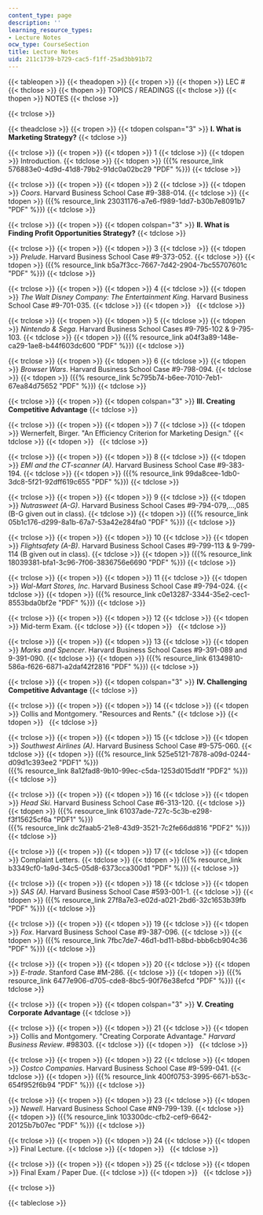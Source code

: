 ```yaml
---
content_type: page
description: ''
learning_resource_types:
- Lecture Notes
ocw_type: CourseSection
title: Lecture Notes
uid: 211c1739-b729-cac5-f1ff-25ad3bb91b72
---
```


{{< tableopen >}}
{{< theadopen >}}
{{< tropen >}}
{{< thopen >}}
LEC #
{{< thclose >}}
{{< thopen >}}
TOPICS / READINGS
{{< thclose >}}
{{< thopen >}}
NOTES
{{< thclose >}}

{{< trclose >}}

{{< theadclose >}}
{{< tropen >}}
{{< tdopen colspan="3" >}}
**I. What is Marketing Strategy?**
{{< tdclose >}}

{{< trclose >}}
{{< tropen >}}
{{< tdopen >}}
1
{{< tdclose >}}
{{< tdopen >}}
Introduction.
{{< tdclose >}}
{{< tdopen >}}
({{% resource_link 576883e0-4d9d-41d8-79b2-91dc0a02bc29 "PDF" %}})
{{< tdclose >}}

{{< trclose >}}
{{< tropen >}}
{{< tdopen >}}
2
{{< tdclose >}}
{{< tdopen >}}
_Coors_. Harvard Business School Case #9-388-014.
{{< tdclose >}}
{{< tdopen >}}
({{% resource_link 23031176-a7e6-f989-1dd7-b30b7e8091b7 "PDF" %}})
{{< tdclose >}}

{{< trclose >}}
{{< tropen >}}
{{< tdopen colspan="3" >}}
**II. What is Finding Profit Opportunities Strategy?**
{{< tdclose >}}

{{< trclose >}}
{{< tropen >}}
{{< tdopen >}}
3
{{< tdclose >}}
{{< tdopen >}}
_Prelude_. Harvard Business School Case #9-373-052.
{{< tdclose >}}
{{< tdopen >}}
({{% resource_link b5a7f3cc-7667-7d42-2904-7bc55707601c "PDF" %}})
{{< tdclose >}}

{{< trclose >}}
{{< tropen >}}
{{< tdopen >}}
4
{{< tdclose >}}
{{< tdopen >}}
_The Walt Disney Company: The Entertainment King_. Harvard Business School Case #9-701-035.
{{< tdclose >}}
{{< tdopen >}}
 
{{< tdclose >}}

{{< trclose >}}
{{< tropen >}}
{{< tdopen >}}
5
{{< tdclose >}}
{{< tdopen >}}
_Nintendo & Sega_. Harvard Business School Cases #9-795-102 & 9-795-103.
{{< tdclose >}}
{{< tdopen >}}
({{% resource_link a04f3a89-148e-ca29-1ae8-b44f603dc600 "PDF" %}})
{{< tdclose >}}

{{< trclose >}}
{{< tropen >}}
{{< tdopen >}}
6
{{< tdclose >}}
{{< tdopen >}}
_Browser Wars_. Harvard Business School Case #9-798-094.
{{< tdclose >}}
{{< tdopen >}}
({{% resource_link 5c795b74-b6ee-7010-7eb1-67ea84d75652 "PDF" %}})
{{< tdclose >}}

{{< trclose >}}
{{< tropen >}}
{{< tdopen colspan="3" >}}
**III. Creating Competitive Advantage**
{{< tdclose >}}

{{< trclose >}}
{{< tropen >}}
{{< tdopen >}}
7
{{< tdclose >}}
{{< tdopen >}}
Wernerfelt, Birger. "An Efficiency Criterion for Marketing Design."
{{< tdclose >}}
{{< tdopen >}}
 
{{< tdclose >}}

{{< trclose >}}
{{< tropen >}}
{{< tdopen >}}
8
{{< tdclose >}}
{{< tdopen >}}
_EMI and the CT-scanner (A)_. Harvard Business School Case #9-383-194.
{{< tdclose >}}
{{< tdopen >}}
({{% resource_link 99da8cee-1db0-3dc8-5f21-92dff619c655 "PDF" %}})
{{< tdclose >}}

{{< trclose >}}
{{< tropen >}}
{{< tdopen >}}
9
{{< tdclose >}}
{{< tdopen >}}
_Nutrasweet (A-G)_. Harvard Business School Cases #9-794-079,…,085 (B-G given out in class).
{{< tdclose >}}
{{< tdopen >}}
({{% resource_link 05b1c176-d299-8a1b-67a7-53a42e284fa0 "PDF" %}})
{{< tdclose >}}

{{< trclose >}}
{{< tropen >}}
{{< tdopen >}}
10
{{< tdclose >}}
{{< tdopen >}}
_Flightsafety (A-B)_. Harvard Business School Cases #9-799-113 & 9-799-114 (B given out in class).
{{< tdclose >}}
{{< tdopen >}}
({{% resource_link 18039381-bfa1-3c96-7f06-3836756e6690 "PDF" %}})
{{< tdclose >}}

{{< trclose >}}
{{< tropen >}}
{{< tdopen >}}
11
{{< tdclose >}}
{{< tdopen >}}
_Wal-Mart Stores, Inc_. Harvard Business School Case #9-794-024.
{{< tdclose >}}
{{< tdopen >}}
({{% resource_link c0e13287-3344-35e2-cec1-8553bda0bf2e "PDF" %}})
{{< tdclose >}}

{{< trclose >}}
{{< tropen >}}
{{< tdopen >}}
12
{{< tdclose >}}
{{< tdopen >}}
Mid-term Exam.
{{< tdclose >}}
{{< tdopen >}}
 
{{< tdclose >}}

{{< trclose >}}
{{< tropen >}}
{{< tdopen >}}
13
{{< tdclose >}}
{{< tdopen >}}
_Marks and Spencer_. Harvard Business School Cases #9-391-089 and 9-391-090.
{{< tdclose >}}
{{< tdopen >}}
({{% resource_link 61349810-586a-f626-6871-a2daf42f2816 "PDF" %}})
{{< tdclose >}}

{{< trclose >}}
{{< tropen >}}
{{< tdopen colspan="3" >}}
**IV. Challenging Competitive Advantage**
{{< tdclose >}}

{{< trclose >}}
{{< tropen >}}
{{< tdopen >}}
14
{{< tdclose >}}
{{< tdopen >}}
Collis and Montgomery. "Resources and Rents."
{{< tdclose >}}
{{< tdopen >}}
 
{{< tdclose >}}

{{< trclose >}}
{{< tropen >}}
{{< tdopen >}}
15
{{< tdclose >}}
{{< tdopen >}}
_Southwest Airlines (A)_. Harvard Business School Case #9-575-060.
{{< tdclose >}}
{{< tdopen >}}
({{% resource_link 525e5121-7878-a09d-0244-d09d1c393ee2 "PDF1" %}})  
({{% resource_link 8a12fad8-9b10-99ec-c5da-1253d015dd1f "PDF2" %}})
{{< tdclose >}}

{{< trclose >}}
{{< tropen >}}
{{< tdopen >}}
16
{{< tdclose >}}
{{< tdopen >}}
_Head Ski_. Harvard Business School Case #6-313-120.
{{< tdclose >}}
{{< tdopen >}}
({{% resource_link 61037ade-727c-5c3b-e298-f3f15625cf6a "PDF1" %}})  
({{% resource_link dc2faab5-21e8-43d9-3521-7c2fe66dd816 "PDF2" %}})
{{< tdclose >}}

{{< trclose >}}
{{< tropen >}}
{{< tdopen >}}
17
{{< tdclose >}}
{{< tdopen >}}
Complaint Letters.
{{< tdclose >}}
{{< tdopen >}}
({{% resource_link b3349cf0-1a9d-34c5-05d8-6373cca300d1 "PDF" %}})
{{< tdclose >}}

{{< trclose >}}
{{< tropen >}}
{{< tdopen >}}
18
{{< tdclose >}}
{{< tdopen >}}
_SAS (A)_. Harvard Business School Case #593-001-1.
{{< tdclose >}}
{{< tdopen >}}
({{% resource_link 27f8a7e3-e02d-a021-2bd6-32c1653b39fb "PDF" %}})
{{< tdclose >}}

{{< trclose >}}
{{< tropen >}}
{{< tdopen >}}
19
{{< tdclose >}}
{{< tdopen >}}
_Fox_. Harvard Business School Case #9-387-096.
{{< tdclose >}}
{{< tdopen >}}
({{% resource_link 7fbc7de7-46d1-bd11-b8bd-bbb6cb904c36 "PDF" %}})
{{< tdclose >}}

{{< trclose >}}
{{< tropen >}}
{{< tdopen >}}
20
{{< tdclose >}}
{{< tdopen >}}
_E-trade_. Stanford Case #M-286.
{{< tdclose >}}
{{< tdopen >}}
({{% resource_link 6477e906-d705-cde8-8bc5-90f76e38efcd "PDF" %}})
{{< tdclose >}}

{{< trclose >}}
{{< tropen >}}
{{< tdopen colspan="3" >}}
**V. Creating Corporate Advantage**
{{< tdclose >}}

{{< trclose >}}
{{< tropen >}}
{{< tdopen >}}
21
{{< tdclose >}}
{{< tdopen >}}
Collis and Montgomery. "Creating Corporate Advantage." _Harvard Business Review_. #98303.
{{< tdclose >}}
{{< tdopen >}}
 
{{< tdclose >}}

{{< trclose >}}
{{< tropen >}}
{{< tdopen >}}
22
{{< tdclose >}}
{{< tdopen >}}
_Costco Companies_. Harvard Business School Case #9-599-041.
{{< tdclose >}}
{{< tdopen >}}
({{% resource_link 400f0753-3995-6671-b53c-654f952f6b94 "PDF" %}})
{{< tdclose >}}

{{< trclose >}}
{{< tropen >}}
{{< tdopen >}}
23
{{< tdclose >}}
{{< tdopen >}}
_Newell_. Harvard Business School Case #N9-799-139.
{{< tdclose >}}
{{< tdopen >}}
({{% resource_link 103300dc-cfb2-cef9-6642-20125b7b07ec "PDF" %}})
{{< tdclose >}}

{{< trclose >}}
{{< tropen >}}
{{< tdopen >}}
24
{{< tdclose >}}
{{< tdopen >}}
Final Lecture.
{{< tdclose >}}
{{< tdopen >}}
 
{{< tdclose >}}

{{< trclose >}}
{{< tropen >}}
{{< tdopen >}}
25
{{< tdclose >}}
{{< tdopen >}}
Final Exam / Paper Due.
{{< tdclose >}}
{{< tdopen >}}
 
{{< tdclose >}}

{{< trclose >}}

{{< tableclose >}}